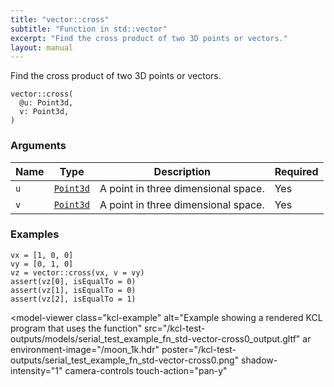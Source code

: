 ```yaml
---
title: "vector::cross"
subtitle: "Function in std::vector"
excerpt: "Find the cross product of two 3D points or vectors."
layout: manual
---
```


Find the cross product of two 3D points or vectors.

```kcl
vector::cross(
  @u: Point3d,
  v: Point3d,
)
```



### Arguments

| Name | Type | Description | Required |
|----------|------|-------------|----------|
| `u` | [`Point3d`](/docs/kcl-std/types/std-types-Point3d) | A point in three dimensional space. | Yes |
| `v` | [`Point3d`](/docs/kcl-std/types/std-types-Point3d) | A point in three dimensional space. | Yes |


### Examples

```kcl
vx = [1, 0, 0]
vy = [0, 1, 0]
vz = vector::cross(vx, v = vy)
assert(vz[0], isEqualTo = 0)
assert(vz[1], isEqualTo = 0)
assert(vz[2], isEqualTo = 1)

```


<model-viewer
  class="kcl-example"
  alt="Example showing a rendered KCL program that uses the  function"
  src="/kcl-test-outputs/models/serial_test_example_fn_std-vector-cross0_output.gltf"
  ar
  environment-image="/moon_1k.hdr"
  poster="/kcl-test-outputs/serial_test_example_fn_std-vector-cross0.png"
  shadow-intensity="1"
  camera-controls
  touch-action="pan-y"
>
</model-viewer>


